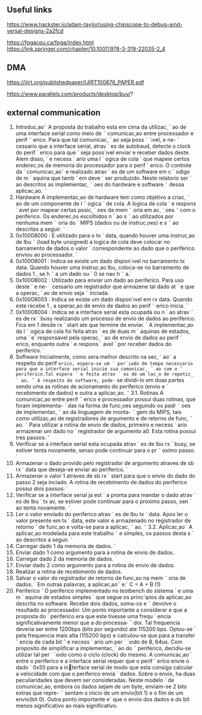 

## Useful links

https://www.hackster.io/adam-taylor/using-chipscope-to-debug-amd-versal-designs-2a2fcd

https://fpgacpu.ca/fpga/index.html
https://link.springer.com/chapter/10.1007/978-3-319-22035-2_4

## DMA
https://ijirt.org/publishedpaper/IJIRT100876_PAPER.pdf



https://www.parallels.com/products/desktop/buy/?


## external communication

1. Introduc¸ao˜
A proposta do trabalho esta em cima da utilizac¸ ´ ao de uma interface serial como meio de ˜
comunicac¸ao entre processador e perif ˜ erico. Para que tal comunicac¸ ´ ao seja poss ˜ ´ıvel, e ne- ´
cessario que a interface serial, atrav ´ es de autobaud, detecte o clock do perif ´ erico para que ´
seja poss´ıvel enviar e receber dados deste. Alem disso, ´ e necess ´ ario uma l ´ ogica de cola ´
que mapeie certos enderec¸os de memoria do processador para o perif ´ erico. O controle da ´
comunicac¸ao˜ e realizado atrav ´ es de um software em c ´ odigo de m ´ aquina que tamb ´ em deve ´
ser produzido. Neste relatorio ser ´ ao descritos as implementac¸ ˜ oes do hardware e software ˜
dessa aplicac¸ao. ˜
2. Hardware
A implementac¸ao de hardware tem como objetivo a criac¸ ˜ ao de um componente de l ˜ ogica ´
de cola. A logica de cola ´ e respons ´ avel por mapear certas posic¸ ´ oes da mem ˜ oria em ac¸ ´ oes ˜
com o periferico. Os enderec¸os escolhidos n ´ ao s ˜ ao utilizados por nenhuma mem ˜ oria do ´
MIPS (dados ou de instruc¸oes) e s ˜ ao descritas a seguir. ˜
1. 0x10008000 : E utilizado para o tx ´ data, quando houver uma instruc¸ao de lbu ˜
(load byte unsigned) a logica de cola deve colocar no barramento de dados o valor ´
correspondente ao dado que o periferico enviou ao processador. ´
2. 0x10008001 : Indica se existe um dado dispon´ıvel no barramento tx data. Quando
houver uma instruc¸ao lbu, coloca-se no barramento de dados 1 , se h ˜ a um dado ou ´
0 se nao h ˜ a.´
3. 0x10008002 : Utilizado para enviar um dado ao periferico. Para uso deste ´ e ne- ´
cessario um registrador que armazene tal dado at ´ e que a operac¸ ´ ao de envio seja ˜
inciada.
4. 0x10008003 : Indica se existe um dado dispon´ıvel em rx data. Quando este recebe
1 , a operac¸ao de envio de dados ao perif ˜ erico inicia. ´
5. 0x10008004 : Indica se a interface serial esta ocupada ou n ´ ao atrav ˜ es de rx ´ busy
realizando um processo de envio de dados ao periferico. Fica em 1 desde rx ´ start
ate que termine de enviar. ´
A implementac¸ao da l ˜ ogica de cola foi feita atrav ´ es de duas m ´ aquinas de estados, uma ´ e´
responsavel pela operac¸ ´ ao de envio de dados ao perif ˜ erico, enquanto outra ´ e respons ´ avel ´
por receber dados do periferico. ´
3. Software
Inicialmente, como sera melhor descrito na sec¸ ´ ao˜ a respeito do perif ` erico, espera-se um ´
per´ıodo de tempo necessario para que a interface serial inicie sua comunicac¸ ´ ao com o ˜
periferico.Tal espera ´ e feita atrav ´ es de um lac¸o de repetic¸ ´ ao. ˜ A respeito do software, pode- `
se dividi-lo em duas partes sendo uma as rotinas de acionamento do periferico (envio e ´
recebimento de dados) e outra a aplicac¸ao. ˜
3.1. Rotinas
A comunicac¸ao entre perif ˜ erico e processador possui duas rotinas, que foram implementa- ´
das na forma de func¸oes seguindo os padr ˜ oes de implementac¸ ˜ ao da linguagem de monta- ˜
gem do MIPS, tais como utilizac¸ao de registradores de argumento e de retorno de func¸ ˜ ao. ˜
Para utilizar a rotina de envio de dados, primeiro e necess ´ ario armazenar um dado no ´
registrador de argumento a0. Esta rotina possui tres passos: ˆ
1. Verificar se a interface serial esta ocupada atrav ´ es de lbu rx ´ busy, se estiver tenta
novamente, senao pode continuar para o pr ˜ oximo passo. ´
2. Armazenar o dado provido pelo registrador de argumento atraves de sb rx ´ data
que deseja-se enviar ao periferico. ´
3. Armazenar o valor 1 atraves de sb rx ´ start para que o envio do dado do passo 2
seja inciado.
A rotina de recebimento de dados do periferico possui dois passos: ´
1. Verificar se a interface serial ja est ´ a pronta para mandar o dado atrav ´ es de lbu ´
tx av, se estiver pode continuar para o proximo passo, sen ´ ao tenta novamente. ˜
2. Ler o valor enviado do periferico atrav ´ es de lbu tx ´ data.
Apos ler o valor presente em tx ´ data, este valor e armazenado no registrador de retorno ´
de func¸ao e volta-se para a aplicac¸ ˜ ao. ˜
3.2. Aplicac¸ao˜
A aplicac¸ao modelada para este trabalho ˜ e simples, os passos desta s ´ ao descritos a seguir. ˜
1. Carregar dado 1 da memoria de dados. ´
2. Enviar dado 1 como argumento para a rotina de envio de dados.
3. Carregar dado 2 da memoria de dados. ´
4. Enviar dado 2 como argumento para a rotina de envio de dados.
5. Realizar a rotina de recebimento de dados.
6. Salvar o valor do registrador de retorno de func¸ao na mem ˜ oria de dados. ´
Em outras palavras, a aplicac¸ao˜ e:´
C = A + B (1)
4. Periferico ´
O periferico implementado no testbench do sistema ´ e uma m ´ aquina de estados simples ´
que segue os princ´ıpios da aplicac¸ao descrita no software. Recebe dois dados, soma-os e ˜
devolve o resultado ao processador. Um ponto importante a considerar e que a proposta do ´
periferico era que este tivesse uma frequ ´ encia significativamente menor que a do processa- ˆ
dor. Tal frequencia deveria ser entre 1200bps (bits por segundo) ate 115200 bps. Optou-se ´
pela frequencia mais alta (115200 bps) e calculou-se que para a transfer ˆ encia de cada bit ˆ
e necess ´ ario um per ´ ´ıodo de 8, 64us. Com proposito de simplificar a implementac¸ ´ ao do ˜
periferico, decidiu-se utilizar tal per ´ ´ıodo como o ciclo (clock) do mesmo. A comunicac¸ao˜
entre o periferico e a interface serial requer que o perif ´ erico envie o dado ´ 0x55 para a interface serial de modo que esta consiga calcular a velocidade com que o periferico envia ´
dados. Sobre o envio, ha duas peculiaridades que devem ser consideradas. Neste modelo ´
de comunicac¸ao, embora os dados sejam de um byte, enviam-se 2 bits extras que repre- ˜
sentam o inicio de um envio(bit 1) e o fim de um envio(bit 0). Outra ponto importante e´
que o envio dos dados e do bit menos significativo ao mais significativo. 

